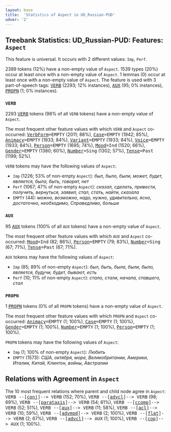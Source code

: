 ```yaml
---
layout: base
title:  'Statistics of Aspect in UD_Russian-PUD'
udver: '2'
---
```


## Treebank Statistics: UD_Russian-PUD: Features: `Aspect`

This feature is universal.
It occurs with 2 different values: `Imp`, `Perf`.

2389 tokens (12%) have a non-empty value of `Aspect`.
1539 types (20%) occur at least once with a non-empty value of `Aspect`.
1 lemmas (0) occur at least once with a non-empty value of `Aspect`.
The feature is used with 3 part-of-speech tags: <tt><a href="ru_pud-pos-VERB.html">VERB</a></tt> (2293; 12% instances), <tt><a href="ru_pud-pos-AUX.html">AUX</a></tt> (95; 0% instances), <tt><a href="ru_pud-pos-PROPN.html">PROPN</a></tt> (1; 0% instances).

### `VERB`

2293 <tt><a href="ru_pud-pos-VERB.html">VERB</a></tt> tokens (98% of all `VERB` tokens) have a non-empty value of `Aspect`.

The most frequent other feature values with which `VERB` and `Aspect` co-occurred: <tt><a href="ru_pud-feat-VerbForm.html">VerbForm</a></tt><tt>=EMPTY</tt> (2011; 88%), <tt><a href="ru_pud-feat-Case.html">Case</a></tt><tt>=EMPTY</tt> (1942; 85%), <tt><a href="ru_pud-feat-Animacy.html">Animacy</a></tt><tt>=EMPTY</tt> (1933; 84%), <tt><a href="ru_pud-feat-Variant.html">Variant</a></tt><tt>=EMPTY</tt> (1933; 84%), <tt><a href="ru_pud-feat-Voice.html">Voice</a></tt><tt>=EMPTY</tt> (1933; 84%), <tt><a href="ru_pud-feat-Person.html">Person</a></tt><tt>=EMPTY</tt> (1695; 74%), <tt><a href="ru_pud-feat-Mood.html">Mood</a></tt><tt>=Ind</tt> (1520; 66%), <tt><a href="ru_pud-feat-Gender.html">Gender</a></tt><tt>=EMPTY</tt> (1380; 60%), <tt><a href="ru_pud-feat-Number.html">Number</a></tt><tt>=Sing</tt> (1302; 57%), <tt><a href="ru_pud-feat-Tense.html">Tense</a></tt><tt>=Past</tt> (1199; 52%).

`VERB` tokens may have the following values of `Aspect`:

* `Imp` (1226; 53% of non-empty `Aspect`): <em>был, было, были, может, будет, является, была, быть, говорит, нет</em>
* `Perf` (1067; 47% of non-empty `Aspect`): <em>сказал, сделать, привести, получить, вернуться, заявил, стал, стать, найти, сказала</em>
* `EMPTY` (44): <em>можно, возможно, надо, нужно, удивительно, ясно, достаточно, необходимо, Справедливо, больше</em>

### `AUX`

95 <tt><a href="ru_pud-pos-AUX.html">AUX</a></tt> tokens (100% of all `AUX` tokens) have a non-empty value of `Aspect`.

The most frequent other feature values with which `AUX` and `Aspect` co-occurred: <tt><a href="ru_pud-feat-Mood.html">Mood</a></tt><tt>=Ind</tt> (82; 86%), <tt><a href="ru_pud-feat-Person.html">Person</a></tt><tt>=EMPTY</tt> (79; 83%), <tt><a href="ru_pud-feat-Number.html">Number</a></tt><tt>=Sing</tt> (67; 71%), <tt><a href="ru_pud-feat-Tense.html">Tense</a></tt><tt>=Past</tt> (67; 71%).

`AUX` tokens may have the following values of `Aspect`:

* `Imp` (85; 89% of non-empty `Aspect`): <em>был, быть, была, были, было, является, будучи, будет, бывают, есть</em>
* `Perf` (10; 11% of non-empty `Aspect`): <em>стало, стали, начала, ставшего, стал</em>

### `PROPN`

1 <tt><a href="ru_pud-pos-PROPN.html">PROPN</a></tt> tokens (0% of all `PROPN` tokens) have a non-empty value of `Aspect`.

The most frequent other feature values with which `PROPN` and `Aspect` co-occurred: <tt><a href="ru_pud-feat-Animacy.html">Animacy</a></tt><tt>=EMPTY</tt> (1; 100%), <tt><a href="ru_pud-feat-Case.html">Case</a></tt><tt>=EMPTY</tt> (1; 100%), <tt><a href="ru_pud-feat-Gender.html">Gender</a></tt><tt>=EMPTY</tt> (1; 100%), <tt><a href="ru_pud-feat-Number.html">Number</a></tt><tt>=EMPTY</tt> (1; 100%), <tt><a href="ru_pud-feat-Person.html">Person</a></tt><tt>=EMPTY</tt> (1; 100%).

`PROPN` tokens may have the following values of `Aspect`:

* `Imp` (1; 100% of non-empty `Aspect`): <em>Любить</em>
* `EMPTY` (1573): <em>США, октября, море, Великобритании, Америки, Италии, Китай, Клинтон, войны, Австралии</em>

## Relations with Agreement in `Aspect`

The 10 most frequent relations where parent and child node agree in `Aspect`:
<tt>VERB --[<tt><a href="ru_pud-dep-conj.html">conj</a></tt>]--> VERB</tt> (152; 70%),
<tt>VERB --[<tt><a href="ru_pud-dep-advcl.html">advcl</a></tt>]--> VERB</tt> (98; 69%),
<tt>VERB --[<tt><a href="ru_pud-dep-parataxis.html">parataxis</a></tt>]--> VERB</tt> (54; 61%),
<tt>VERB --[<tt><a href="ru_pud-dep-ccomp.html">ccomp</a></tt>]--> VERB</tt> (52; 51%),
<tt>VERB --[<tt><a href="ru_pud-dep-aux.html">aux</a></tt>]--> VERB</tt> (11; 58%),
<tt>VERB --[<tt><a href="ru_pud-dep-acl.html">acl</a></tt>]--> VERB</tt> (10; 59%),
<tt>VERB --[<tt><a href="ru_pud-dep-advmod.html">advmod</a></tt>]--> VERB</tt> (2; 100%),
<tt>VERB --[<tt><a href="ru_pud-dep-flat.html">flat</a></tt>]--> VERB</tt> (2; 67%),
<tt>VERB --[<tt><a href="ru_pud-dep-advcl.html">advcl</a></tt>]--> AUX</tt> (1; 100%),
<tt>VERB --[<tt><a href="ru_pud-dep-cop.html">cop</a></tt>]--> AUX</tt> (1; 100%).

